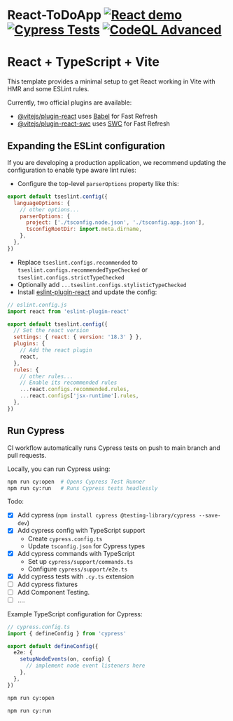 # React-ToDoApp [![React demo](https://img.shields.io/endpoint?url=https://cloud.cypress.io/badge/count/fqoeb2&style=flat-square&logo=cypress)](https://cloud.cypress.io/projects/fqoeb2/runs) [![Cypress Tests](https://github.com/scottm36/React-ToDoApp/actions/workflows/cypress.yml/badge.svg)](https://github.com/scottm36/React-ToDoApp/actions/workflows/cypress.yml) [![CodeQL Advanced](https://github.com/scottm36/React-ToDoApp/actions/workflows/codeql.yml/badge.svg)](https://github.com/scottm36/React-ToDoApp/actions/workflows/codeql.yml) 

# React + TypeScript + Vite

This template provides a minimal setup to get React working in Vite with HMR and some ESLint rules.

Currently, two official plugins are available:

- [@vitejs/plugin-react](https://github.com/vitejs/vite-plugin-react/blob/main/packages/plugin-react/README.md) uses [Babel](https://babeljs.io/) for Fast Refresh
- [@vitejs/plugin-react-swc](https://github.com/vitejs/vite-plugin-react-swc) uses [SWC](https://swc.rs/) for Fast Refresh

## Expanding the ESLint configuration

If you are developing a production application, we recommend updating the configuration to enable type aware lint rules:

- Configure the top-level `parserOptions` property like this:

```js
export default tseslint.config({
  languageOptions: {
    // other options...
    parserOptions: {
      project: ['./tsconfig.node.json', './tsconfig.app.json'],
      tsconfigRootDir: import.meta.dirname,
    },
  },
})
```

- Replace `tseslint.configs.recommended` to `tseslint.configs.recommendedTypeChecked` or `tseslint.configs.strictTypeChecked`
- Optionally add `...tseslint.configs.stylisticTypeChecked`
- Install [eslint-plugin-react](https://github.com/jsx-eslint/eslint-plugin-react) and update the config:

```js
// eslint.config.js
import react from 'eslint-plugin-react'

export default tseslint.config({
  // Set the react version
  settings: { react: { version: '18.3' } },
  plugins: {
    // Add the react plugin
    react,
  },
  rules: {
    // other rules...
    // Enable its recommended rules
    ...react.configs.recommended.rules,
    ...react.configs['jsx-runtime'].rules,
  },
})
```

## Run Cypress
CI workflow automatically runs Cypress tests on push to main branch and pull requests.

Locally, you can run Cypress using:

```bash
npm run cy:open  # Opens Cypress Test Runner
npm run cy:run   # Runs Cypress tests headlessly
```

Todo:
  - [X] Add cypress (`npm install cypress @testing-library/cypress --save-dev`)
  - [X] Add cypress config with TypeScript support
    - Create `cypress.config.ts`
    - Update `tsconfig.json` for Cypress types
  - [X] Add cypress commands with TypeScript
    - Set up `cypress/support/commands.ts`
    - Configure `cypress/support/e2e.ts`
  - [X] Add cypress tests with `.cy.ts` extension
  - [ ] Add cypress fixtures
  - [ ] Add Component Testing.
  - [ ] ....

Example TypeScript configuration for Cypress:

```typescript
// cypress.config.ts
import { defineConfig } from 'cypress'

export default defineConfig({
  e2e: {
    setupNodeEvents(on, config) {
      // implement node event listeners here
    },
  },
})
```

```bash
npm run cy:open
```

```bash
npm run cy:run
```
